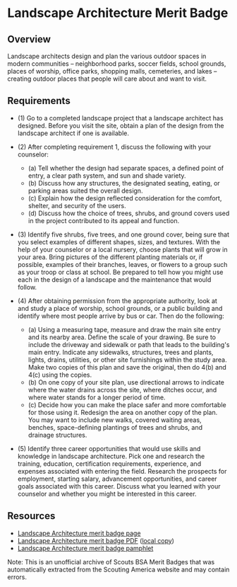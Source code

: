

# Landscape Architecture Merit Badge


## Overview



Landscape architects design and plan the various outdoor spaces in modern communities – neighborhood parks, soccer fields, school grounds, places of worship, office parks, shopping malls, cemeteries, and lakes – creating outdoor places that people will care about and want to visit.

## Requirements

* (1) Go to a completed landscape project that a landscape architect has designed. Before you visit the site, obtain a plan of the design from the landscape architect if one is available.
* (2) After completing requirement 1, discuss the following with your counselor:
    * (a) Tell whether the design had separate spaces, a defined point of entry, a clear path system, and sun and shade variety.
    * (b) Discuss how any structures, the designated seating, eating, or parking areas suited the overall design.
    * (c) Explain how the design reflected consideration for the comfort, shelter, and security of the users.
    * (d) Discuss how the choice of trees, shrubs, and ground covers used in the project contributed to its appeal and function.


* (3) Identify five shrubs, five trees, and one ground cover, being sure that you select examples of different shapes, sizes, and textures. With the help of your counselor or a local nursery, choose plants that will grow in your area. Bring pictures of the different planting materials or, if possible, examples of their branches, leaves, or flowers to a group such as your troop or class at school.  Be prepared to tell how you might use each in the design of a landscape and the maintenance that would follow.
* (4) After obtaining permission from the appropriate authority, look at and study a place of worship, school grounds, or a public building and identify where most people arrive by bus or car. Then do the following:
    * (a) Using a measuring tape, measure and draw the main site entry and its nearby area. Define the scale of your drawing. Be sure to include the driveway and sidewalk or path that leads to the building's main entry. Indicate any sidewalks, structures, trees and plants, lights, drains, utilities, or other site furnishings within the study area. Make two copies of this plan and save the original, then do 4(b) and 4(c) using the copies.
    * (b) On one copy of your site plan, use directional arrows to indicate where the water drains across the site, where ditches occur, and where water stands for a longer period of time.
    * (c) Decide how you can make the place safer and more comfortable for those using it. Redesign the area on another copy of the plan. You may want to include new walks, covered waiting areas, benches, space-defining plantings of trees and shrubs, and drainage structures.


* (5) Identify three career opportunities that would use skills and knowledge in landscape architecture. Pick one and research the training, education, certification requirements, experience, and expenses associated with entering the field. Research the prospects for employment, starting salary, advancement opportunities, and career goals associated with this career. Discuss what you learned with your counselor and whether you might be interested in this career.


## Resources

- [Landscape Architecture merit badge page](https://www.scouting.org/merit-badges/landscape-architecture/)
- [Landscape Architecture merit badge PDF](https://filestore.scouting.org/filestore/Merit_Badge_ReqandRes/Pamphlets/Architecture_Landscape_2025.pdf) ([local copy](files/landscape-architecture-merit-badge.pdf))
- [Landscape Architecture merit badge pamphlet](https://www.scoutshop.org/bsa-architecture-and-landscape-merit-badge-pamphlet-boy-scouts-of-america-659867.html)

Note: This is an unofficial archive of Scouts BSA Merit Badges that was automatically extracted from the Scouting America website and may contain errors.